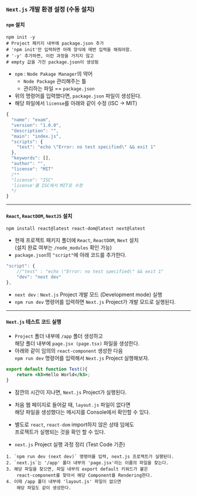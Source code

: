 ### `Next.js` 개발 환경 설정 (수동 설치)

#### `npm` 설치

``` shell
npm init -y
# Project 패키지 내부에 package.json 추가
# 'npm init'만 입력하면 아래 양식에 매번 입력을 해줘야함.
# '-y' 추가하면, 이런 과정을 거치지 않고
# empty 값을 가진 package.json이 생성됨
```

- `npm` : `Node Pakage Manager`의 약어
	- `Node Package` 관리해주는 틀
	- 관리하는 파일 == `package.json`
- 위의 명령어를 입력했다면, `package.json` 파일이 생성된다.
- 해당 파일에서 `license`를 아래와 같이 수정 (ISC → MIT)

``` js
{
  "name": "exam",
  "version": "1.0.0",
  "description": "",
  "main": "index.js",
  "scripts": {
    "test": "echo \"Error: no test specified\" && exit 1"
  },
  "keywords": [],
  "author": "",
  "license": "MIT"
  /**
  "license": "ISC" 
  'license'를 ISC에서 MIT로 수정
  */
}
```

---
#### `React`, `ReactDOM`, `NextJS` 설치

``` shell
npm install react@latest react-dom@latest next@latest
```

- 현재 프로젝트 패키지 폴더에 `React`, `ReactDOM`, `Next` 설치 <br/>
	(설치 완료 여부는 `/node_modules` 확인 가능)
- `package.json`의 `"script"`에 아래 코드를 추가한다.

``` js
"script": {
	//"test" : "echo \"Error: no test specified\" && exit 1"
	"dev": "next dev"
},
```

- `next dev` :  `Next.js` Project 개발 모드 (Development mode) 실행
- `npm run dev` 명령어를 입력하면 `Next.js` Project가 개발 모드로 실행된다.

---

#### `Next.js` 테스트 코드 실행

- `Project` 폴더 내부에 `/app` 폴더 생성하고 <br/>
	해당 폴더 내부에 `page.jsx (page.tsx)` 파일을 생성한다.
- 아래와 같이 임의의 `react-component` 생성한 다음 <br/>
	`npm run dev` 명령어를 입력해서 `Next.js` Project 실행해보자. 

``` jsx
export default function Test(){
	return <h3>Hello World</h3>;
}
```

- 잠깐의 시간이 지나면, `Next.js` Project가 실행된다.
- 처음 웹 페이지로 들어갈 때, `layout.js` 파일이 없다면 <br/>
	해당 파일을 생성했다는 메시지를 Console에서 확인할 수 있다.
- 별도로 `react`, `react-dom` import하지 않은 상태 임에도 <br/>
	프로젝트가 실행되는 것을 확인 할 수 있다.
	
- `next.js` Project 실행 과정 정리 (Test Code 기준)

```
1. `npm run dev (next dev)` 명령어를 입력, next.js 프로젝트가 실행된다.
2. `next.js`는 '/app' 폴더 내부의 'page.jsx'라는 이름의 파일을 찾는다.
3. 해당 파일을 찾으면, 파일 내부의 export default 키워드가 붙은
	react-component를 찾아서 해당 Component를 Rendering한다.
4. 이때 /app 폴더 내부에 'layout.js' 파일이 없으면
	해당 파일도 같이 생성한다.
```

